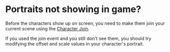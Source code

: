 # Portraits not showing in game?

Before the characters show up on screen, you need to make them join your current scene using the [Character Join](../Events/001.md). 

If you used the join event and you still don't see them, you should try modifying the offset and scale values in your character's portrait.